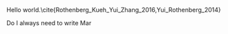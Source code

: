 Hello world.\cite{Rothenberg_Kueh_Yui_Zhang_2016,Yui_Rothenberg_2014}

Do I always need to write Mar
